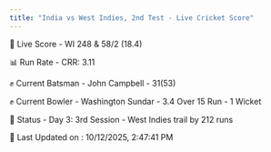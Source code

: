 ```yaml
---
title: "India vs West Indies, 2nd Test - Live Cricket Score"
---
```


🔴 Live Score - WI 248 & 58/2 (18.4)  

📊 Run Rate - CRR: 3.11  

✊ Current Batsman - John Campbell - 31(53)  

✊ Current Bowler - Washington Sundar - 3.4 Over 15 Run - 1 Wicket  

📑 Status - Day 3: 3rd Session - West Indies trail by 212 runs

📝 Last Updated on : 10/12/2025, 2:47:41 PM  


